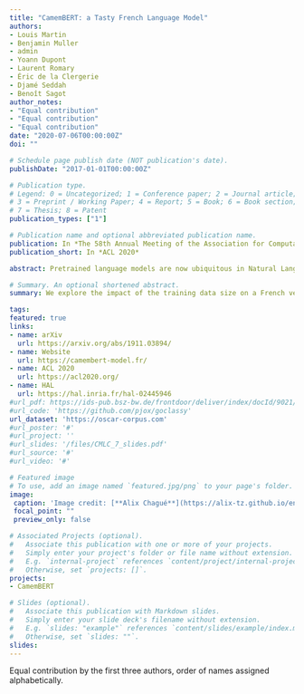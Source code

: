 ```yaml
---
title: "CamemBERT: a Tasty French Language Model"
authors:
- Louis Martin
- Benjamin Muller
- admin
- Yoann Dupont
- Laurent Romary
- Éric de la Clergerie
- Djamé Seddah
- Benoît Sagot
author_notes:
- "Equal contribution"
- "Equal contribution"
- "Equal contribution"
date: "2020-07-06T00:00:00Z"
doi: ""

# Schedule page publish date (NOT publication's date).
publishDate: "2017-01-01T00:00:00Z"

# Publication type.
# Legend: 0 = Uncategorized; 1 = Conference paper; 2 = Journal article;
# 3 = Preprint / Working Paper; 4 = Report; 5 = Book; 6 = Book section;
# 7 = Thesis; 8 = Patent
publication_types: ["1"]

# Publication name and optional abbreviated publication name.
publication: In *The 58th Annual Meeting of the Association for Computational Linguistics*
publication_short: In *ACL 2020*

abstract: Pretrained language models are now ubiquitous in Natural Language Processing. Despite their success, most available models have either been trained on English data or on the concatenation of data in multiple languages. This makes practical use of such models---in all languages except English---very limited. In this paper, we investigate the feasibility of training monolingual Transformer-based language models for other languages, taking French as an example and evaluating our language models on part-of-speech tagging, dependency parsing, named entity recognition and natural language inference tasks. We show that the use of web crawled data is preferable to the use of Wikipedia data. More surprisingly, we show that a relatively small web crawled dataset (4GB) leads to results that are as good as those obtained using larger datasets (130+GB). Our best performing model CamemBERT reaches or improves the state of the art in all four downstream tasks.

# Summary. An optional shortened abstract.
summary: We explore the impact of the training data size on a French version of RoBERTa. (Equal contribution by the first three authors).

tags:
featured: true
links:
- name: arXiv
  url: https://arxiv.org/abs/1911.03894/
- name: Website
  url: https://camembert-model.fr/
- name: ACL 2020
  url: https://acl2020.org/
- name: HAL
  url: https://hal.inria.fr/hal-02445946
#url_pdf: https://ids-pub.bsz-bw.de/frontdoor/deliver/index/docId/9021/file/Suarez_Sagot_Romary_Asynchronous_Pipeline_for_Processing_Huge_Corpora_2019.pdf
#url_code: 'https://github.com/pjox/goclassy'
url_dataset: 'https://oscar-corpus.com'
#url_poster: '#'
#url_project: ''
#url_slides: '/files/CMLC_7_slides.pdf'
#url_source: '#'
#url_video: '#'

# Featured image
# To use, add an image named `featured.jpg/png` to your page's folder. 
image:
 caption: 'Image credit: [**Alix Chagué**](https://alix-tz.github.io/en/index.html)'
 focal_point: ""
 preview_only: false

# Associated Projects (optional).
#   Associate this publication with one or more of your projects.
#   Simply enter your project's folder or file name without extension.
#   E.g. `internal-project` references `content/project/internal-project/index.md`.
#   Otherwise, set `projects: []`.
projects:
- CamemBERT

# Slides (optional).
#   Associate this publication with Markdown slides.
#   Simply enter your slide deck's filename without extension.
#   E.g. `slides: "example"` references `content/slides/example/index.md`.
#   Otherwise, set `slides: ""`.
slides:
---
```


Equal contribution by the first three authors, order of names assigned alphabetically.

